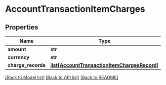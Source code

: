 # AccountTransactionItemCharges

## Properties
Name | Type | Description | Notes
------------ | ------------- | ------------- | -------------
**amount** | **str** |  | 
**currency** | **str** |  | 
**charge_records** | [**list[AccountTransactionItemChargesRecord]**](AccountTransactionItemChargesRecord.md) |  | [optional] 

[[Back to Model list]](../README.md#documentation-for-models) [[Back to API list]](../README.md#documentation-for-api-endpoints) [[Back to README]](../README.md)


